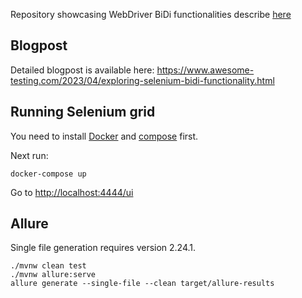 Repository showcasing WebDriver BiDi functionalities
describe [here](https://www.selenium.dev/documentation/webdriver/bidirectional/)

## Blogpost

Detailed blogpost is available here: https://www.awesome-testing.com/2023/04/exploring-selenium-bidi-functionality.html

## Running Selenium grid

You need to install [Docker](https://docs.docker.com/get-docker/)
and [compose](https://docs.docker.com/compose/install/) first.

Next run:
```commandline
docker-compose up
```

Go to [http://localhost:4444/ui](http://localhost:4444/ui)


## Allure

Single file generation requires version 2.24.1.

```commandline
./mvnw clean test
./mvnw allure:serve
allure generate --single-file --clean target/allure-results
```



